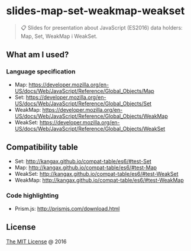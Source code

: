 # slides-map-set-weakmap-weakset

> :clipboard: Slides for presentation about JavaScript (ES2016) data holders: Map, Set, WeakMap i WeakSet. 

## What am I used?

### Language specification

* Map: https://developer.mozilla.org/en-US/docs/Web/JavaScript/Reference/Global_Objects/Map
* Set: https://developer.mozilla.org/en-US/docs/Web/JavaScript/Reference/Global_Objects/Set
* WeakMap: https://developer.mozilla.org/en-US/docs/Web/JavaScript/Reference/Global_Objects/WeakMap
* WeakSet: https://developer.mozilla.org/en-US/docs/Web/JavaScript/Reference/Global_Objects/WeakSet

## Compatibility table

* Set: http://kangax.github.io/compat-table/es6/#test-Set
* Map: http://kangax.github.io/compat-table/es6/#test-Map
* WeakSet: http://kangax.github.io/compat-table/es6/#test-WeakSet
* WeakMap: http://kangax.github.io/compat-table/es6/#test-WeakMap

### Code highlighting

* Prism.js: http://prismjs.com/download.html

## License

[The MIT License](http://piecioshka.mit-license.org) @ 2016

